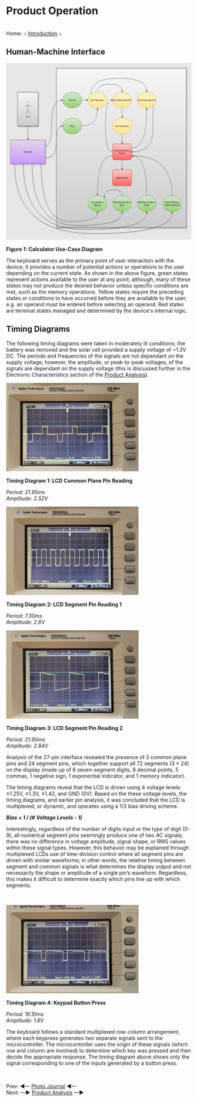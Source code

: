 # Product Operation

<br> Home: &#x2302; [Introduction](../index.md) &#x2302;  

##

## Human-Machine Interface

<img src="../images/diagrams/use-case.jpg" width="" height="480"
alt="Calculator Use-Case Diagram"
title="Calculator Use-Case Diagram">

**Figure 1: Calculator Use-Case Diagram**

The keyboard serves as the primary point of user interaction with the device; it provides a number of potential actions or operations to the user depending on the current state. As shown in the above figure, green states represent actions available to the user at any point; although, many of these states may not produce the desired behavior unless specific conditions are met, such as the memory operations. Yellow states require the preceding states or conditions to have occurred before they are available to the user, e.g. an operand must be entered before selecting an operand. Red states are terminal states managed and determined by the device's internal logic.

## Timing Diagrams

The following timing diagrams were taken in moderately lit conditions; the battery was removed and the solar cell provided a supply voltage of ~1.3V DC. The periods and frequencies of the signals are not dependant on the  supply voltage; however, the amplitude, or peak-to-peak voltages, of the signals are dependant on the supply voltage (this is discussed further in the Electronic Characteristics section of the [Product Analysis](../html/analysis.md)).

<img src="../images/timing/1.jpg" width="360" height="240"
alt="LCD Common Plane Timing Diagram"
title="LCD Common Plane Timing Diagram">

**Timing Diagram 1: LCD Common Plane Pin Reading**

*Period: 21.95ms*  
*Amplitude: 2.52V*

<img src="../images/timing/2.jpg" width="360" height="240"
alt="LCD Segment Timing Diagram 1"
title="LCD Segment Timing Diagram 1">

**Timing Diagram 2: LCD Segment Pin Reading 1**

*Period: 7.30ms*  
*Amplitude: 2.6V*

<img src="../images/timing/3.jpg" width="360" height="240"
alt="LCD Segment Timing Diagram 2"
title="LCD Segment Timing Diagram 2">

**Timing Diagram 3: LCD Segment Pin Reading 2**

*Period: 21.90ms*  
*Amplitude: 2.84V*  

Analysis of the 27-pin interface revealed the presence of 3 common plane pins and 24 segment pins, which together support all 72 segments (3 * 24) on the display (made up of 8 seven-segment digits, 8 decimal points, 5 commas, 1 negative sign, 1 exponential indicator, and 1 memory indicator).

The timing diagrams reveal that the LCD is driven using 4 voltage levels: ±1.25V, ±1.3V, ±1.42, and GND (0V). Based on the these voltage levels, the timing diagrams, and earlier pin analysis, it was concluded that the LCD is multiplexed, or dynamic, and operates using a 1/3 bias driving scheme.

***Bias = 1 / (# Voltage Levels - 1)***

Interestingly, regardless of the number of digits input or the type of digit (0-9), all numerical segment pins seemingly produce one of two AC signals; there was no difference in voltage amplitude, signal shape, or RMS values within these signal types. However, this behavior may be explained through multiplexed LCDs use of time-division control where all segment pins are driven with similar waveforms; in other words, the relative timing between segment and common signals is what determines the display output and not necessarily the shape or amplitude of a single pin’s waveform. Regardless, this makes it difficult to determine exactly which pins line up with which segments.

<br>

<img src="../images/timing/4.jpg" width="360" height="240"
alt="Keypad Button Press Timing Diagram"
title="Keypad Button Press Timing Diagram">

**Timing Diagram 4: Keypad Button Press**  

*Period: 16.10ms*  
*Amplitude: 1.6V*  

The keyboard follows a standard multiplexed row-column arrangement, where each keypress generates two separate signals sent to the microcontroller. The microcontroller uses the origin of these signals (which row and column are involved) to determine which key was pressed and then decide the appropriate response. The timing diagram above shows only the signal corresponding to one of the inputs generated by a button press.

##

<br> Prev: ◄— [Photo Journal](../html/journal.md) ◄—  
Next: —► [Product Analysis](../html/analysis.md) —►

##
